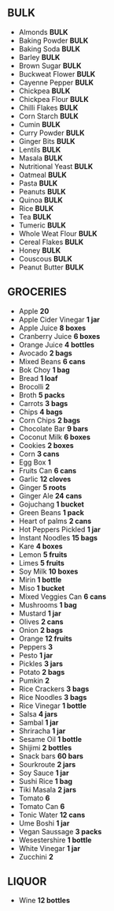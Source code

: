 ## BULK
- Almonds 				**BULK**
- Baking Powder 		**BULK**
- Baking Soda 			**BULK**
- Barley 				**BULK**
- Brown Sugar 			**BULK**
- Buckweat Flower  		**BULK**
- Cayenne Pepper 		**BULK**
- Chickpea 				**BULK**
- Chickpea Flour 		**BULK**
- Chilli Flakes 		**BULK**
- Corn Starch 			**BULK**
- Cumin 				**BULK**
- Curry Powder 			**BULK**
- Ginger Bits 			**BULK**
- Lentils 				**BULK**
- Masala 				**BULK**
- Nutritional Yeast 	**BULK**
- Oatmeal 				**BULK**
- Pasta 				**BULK**
- Peanuts 				**BULK**
- Quinoa 				**BULK**
- Rice 					**BULK**
- Tea 					**BULK**
- Tumeric 				**BULK**
- Whole Weat Flour 		**BULK**
- Cereal Flakes  		**BULK**
- Honey 				**BULK**
- Couscous 				**BULK**
- Peanut Butter 	 	**BULK**

## GROCERIES
- Apple					**20**
- Apple Cider Vinegar	**1 jar**
- Apple Juice			**8 boxes**
- Cranberry Juice 		**6 boxes**
- Orange Juice 			**4 bottles**
- Avocado 				**2 bags**
- Mixed Beans 			**6 cans**
- Bok Choy 				**1 bag**
- Bread 				**1 loaf**
- Brocolli 				**2**
- Broth 		 		**5 packs**
- Carrots 				**3 bags**
- Chips 				**4 bags**
- Corn Chips			**2 bags**
- Chocolate Bar 		**9 bars**
- Coconut Milk 			**6 boxes**
- Cookies 				**2 boxes**
- Corn 					**3 cans**
- Egg Box 				**1**
- Fruits Can 			**6 cans**
- Garlic 				**12 cloves**
- Ginger 				**5 roots**
- Ginger Ale 			**24 cans**
- Gojuchang 			**1 bucket**
- Green Beans 			**1 pack**
- Heart of palms 		**2 cans**
- Hot Peppers Pickled	**1 jar**
- Instant Noodles		**15 bags**
- Kare					**4 boxes**
- Lemon 				**5 fruits**
- Limes 				**5 fruits**
- Soy Milk 				**10 boxes**
- Mirin 				**1 bottle**
- Miso 					**1 bucket**
- Mixed Veggies Can 	**6 cans**
- Mushrooms 			**1 bag**
- Mustard 				**1 jar**
- Olives				**2 cans**
- Onion 				**2 bags**
- Orange 				**12 fruits**
- Peppers 				**3**
- Pesto 				**1 jar**
- Pickles 				**3 jars**
- Potato 				**2 bags**
- Pumkin 				**2**
- Rice Crackers 		**3 bags**
- Rice Noodles 			**3 bags**
- Rice Vinegar 			**1 bottle**
- Salsa 				**4 jars**
- Sambal 				**1 jar**
- Shriracha 			**1 jar**
- Sesame Oil 			**1 bottle**
- Shijimi 				**2 bottles**
- Snack bars 			**60 bars**
- Sourkroute 			**2 jars**
- Soy Sauce 			**1 jar**
- Sushi Rice 			**1 bag**
- Tiki Masala 			**2 jars**
- Tomato 				**6**
- Tomato Can 			**6**
- Tonic Water 			**12 cans**
- Ume Boshi 			**1 jar**
- Vegan Saussage 		**3 packs**
- Wesestershire 		**1 bottle**
- White Vinegar 		**1 jar**
- Zucchini 				**2**

## LIQUOR
- Wine 					**12 bottles**
